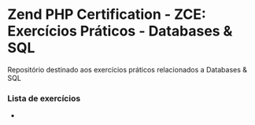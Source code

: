 # Zend PHP Certification - ZCE: Exercícios Práticos - Databases & SQL

Repositório destinado aos exercícios práticos relacionados a Databases & SQL

### Lista de exercícios
- 